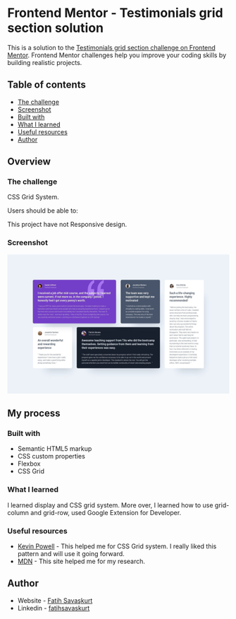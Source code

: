 # Frontend Mentor - Testimonials grid section solution

This is a solution to the [Testimonials grid section challenge on Frontend Mentor](https://www.frontendmentor.io/challenges/testimonials-grid-section-Nnw6J7Un7). Frontend Mentor challenges help you improve your coding skills by building realistic projects. 

## Table of contents

  - [The challenge](#the-challenge)
  - [Screenshot](#screenshot)
  - [Built with](#built-with)
  - [What I learned](#what-i-learned)
  - [Useful resources](#useful-resources)
- [Author](#author)



## Overview

### The challenge

CSS Grid System.

Users should be able to:

This project have not Responsive design.


### Screenshot

![Alt text(/results/summary/component-main/design/desktop-design.jpg raw=true "Optional Title")](https://github.com/fatihsavaskurt/frontend-mentor-projects/blob/ddd7a121c65f6da14cbf2f436e57a121f7ec7800/testimonials-grid-section-main/design/desktop-design.jpg)



## My process

### Built with

- Semantic HTML5 markup
- CSS custom properties
- Flexbox
- CSS Grid


### What I learned

I learned display and CSS grid system. More over, I learned how to use grid-column and grid-row, used Google Extension for Developer. 



### Useful resources

- [Kevin Powell](https://www.youtube.com/@KevinPowell) - This helped me for CSS Grid system. I really liked this pattern and will use it going forward.
- [MDN](https://developer.mozilla.org/en-US/) - This site helped me for my research. 

## Author

- Website - [Fatih Savaşkurt](fatihsavaskurt.github.io)
- Linkedin - [fatihsavaskurt](www.linkedin.com/in/fatihsavaskurt)
